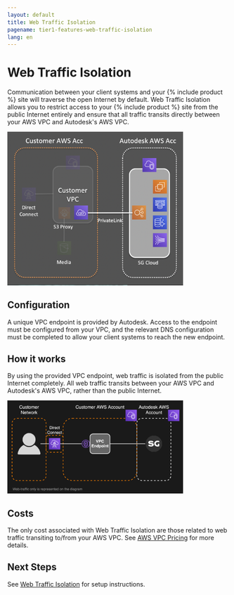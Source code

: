 ```yaml
---
layout: default
title: Web Traffic Isolation
pagename: tier1-features-web-traffic-isolation
lang: en
---
```


# Web Traffic Isolation

Communication between your client systems and your {% include product %} site will traverse the open Internet by default. Web Traffic Isolation allows you to restrict access to your {% include product %} site from the public Internet entirely and ensure that all traffic transits directly between your AWS VPC and Autodesk's AWS VPC.

<img alt="web-traffic-isolation-overview" src="../images/web-traffic-isolation-overview.png" width="400">

## Configuration

A unique VPC endpoint is provided by Autodesk. Access to the endpoint must be configured from your VPC, and the relevant DNS configuration must be completed to allow your client systems to reach the new endpoint.

## How it works

By using the provided VPC endpoint, web traffic is isolated from the public Internet completely. All web traffic transits between your AWS VPC and Autodesk's AWS VPC, rather than the public Internet.

<img alt="web-traffic-isolation-arch" src="../images/web-traffic-isolation-arch.png" width="400">

## Costs

The only cost associated with Web Traffic Isolation are those related to web traffic transiting to/from your AWS VPC. See [AWS VPC Pricing](https://aws.amazon.com/vpc/pricing) for more details.

## Next Steps

See [Web Traffic Isolation](../setup/traffic_segregation.md) for setup instructions.
